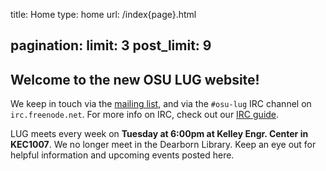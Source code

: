 title: Home
type: home
url: /index{page}.html

pagination:
    limit: 3
    post_limit: 9
---

Welcome to the new OSU LUG website!
-----------------------------------

We keep in touch via the [mailing list][ml], and via the `#osu-lug` IRC
channel on `irc.freenode.net`. For more info on IRC, check out our [IRC
guide][ircguide].

LUG meets every week on **Tuesday at 6:00pm at Kelley Engr. Center in
KEC1007**. We no longer meet in the Dearborn Library. Keep an eye out for
helpful information and upcoming events posted here.

[gh-issues]: https://github.com/OSULUG/OSULUG-Website/issues
[source]: https://github.com/OSULUG/OSULUG-Website/
[ircguide]: /blog/20110915-irc/
[ml]: http://lists.oregonstate.edu/mailman/listinfo/linux

